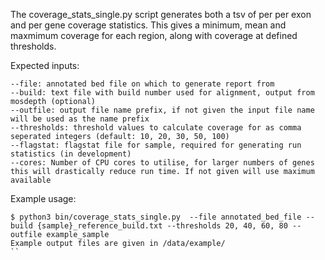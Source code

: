 The coverage_stats_single.py script generates both a tsv of per per exon and per gene coverage statistics. This gives a minimum, mean and maxmimum coverage for each region, along with coverage at defined thresholds.

Expected inputs:
```
--file: annotated bed file on which to generate report from
--build: text file with build number used for alignment, output from mosdepth (optional)
--outfile: output file name prefix, if not given the input file name will be used as the name prefix
--thresholds: threshold values to calculate coverage for as comma seperated integers (default: 10, 20, 30, 50, 100)
--flagstat: flagstat file for sample, required for generating run statistics (in development)
--cores: Number of CPU cores to utilise, for larger numbers of genes this will drastically reduce run time. If not given will use maximum available
```
Example usage:
```
$ python3 bin/coverage_stats_single.py  --file annotated_bed_file --build {sample}_reference_build.txt --thresholds 20, 40, 60, 80 --outfile example_sample
Example output files are given in /data/example/
``
